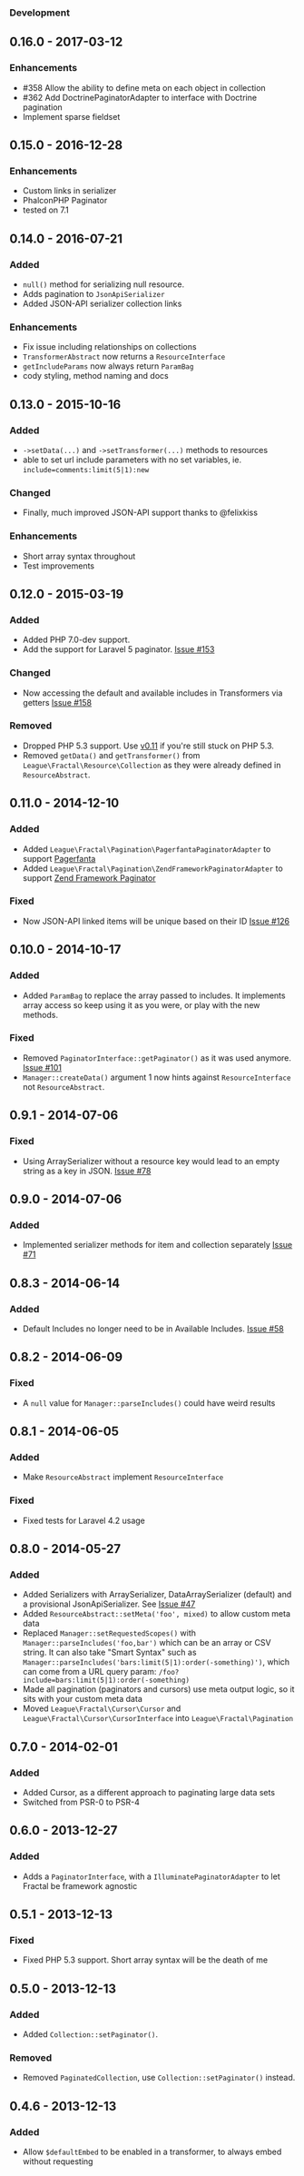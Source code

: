 ### Development

## 0.16.0 - 2017-03-12

### Enhancements

- #358 Allow the ability to define meta on each object in collection
- #362 Add DoctrinePaginatorAdapter to interface with Doctrine pagination
- Implement sparse fieldset

## 0.15.0 - 2016-12-28

### Enhancements

- Custom links in serializer
- PhalconPHP Paginator
- tested on 7.1

## 0.14.0 - 2016-07-21

### Added

- `null()` method for serializing null resource.
- Adds pagination to `JsonApiSerializer`
- Added JSON-API serializer collection links

### Enhancements

- Fix issue including relationships on collections
- `TransformerAbstract` now returns a `ResourceInterface`
- `getIncludeParams` now always return `ParamBag`
- cody styling, method naming and docs

## 0.13.0 - 2015-10-16

### Added

- `->setData(...)` and `->setTransformer(...)` methods to resources
- able to set url include parameters with no set variables, ie. `include=comments:limit(5|1):new`

### Changed

- Finally, much improved JSON-API support thanks to @felixkiss

### Enhancements

- Short array syntax throughout
- Test improvements

## 0.12.0 - 2015-03-19

### Added

- Added PHP 7.0-dev support.
- Add the support for Laravel 5 paginator. [Issue #153]

### Changed

- Now accessing the default and available includes in Transformers via getters [Issue #158]

### Removed

- Dropped PHP 5.3 support. Use [v0.11] if you're still stuck on PHP 5.3.
- Removed `getData()` and `getTransformer()` from `League\Fractal\Resource\Collection` as they were already
  defined in `ResourceAbstract`.

[Issue #153]: https://github.com/thephpleague/fractal/pull/153
[Issue #158]: https://github.com/thephpleague/fractal/pull/158
[v0.11]: https://github.com/thephpleague/fractal/releases/tag/0.11.0

## 0.11.0 - 2014-12-10

### Added

- Added `League\Fractal\Pagination\PagerfantaPaginatorAdapter` to support [Pagerfanta]
- Added `League\Fractal\Pagination\ZendFrameworkPaginatorAdapter` to support [Zend Framework Paginator]

### Fixed

- Now JSON-API linked items will be unique based on their ID [Issue #126]

[Pagerfanta]: https://packagist.org/packages/pagerfanta/pagerfanta
[Zend Framework Paginator]: https://packagist.org/packages/zendframework/zend-paginator
[Issue #126]: https://github.com/thephpleague/fractal/issues/126

## 0.10.0 - 2014-10-17

### Added

- Added `ParamBag` to replace the array passed to includes. It implements array access so keep using it as you were, or play with the new methods.

### Fixed

- Removed `PaginatorInterface::getPaginator()` as it was used anymore. [Issue #101]
- `Manager::createData()` argument 1 now hints against `ResourceInterface` not `ResourceAbstract`.

[Issue #101]: https://github.com/thephpleague/fractal/issues/101

## 0.9.1 - 2014-07-06

### Fixed

- Using ArraySerializer without a resource key would lead to an empty string as a key in JSON. [Issue #78]

[Issue #78]: https://github.com/thephpleague/fractal/issues/78

## 0.9.0 - 2014-07-06

### Added

- Implemented serializer methods for item and collection separately [Issue #71]

[Issue #71]: https://github.com/thephpleague/fractal/issues/71

## 0.8.3 - 2014-06-14

### Added

- Default Includes no longer need to be in Available Includes. [Issue #58]

[Issue #58]: https://github.com/thephpleague/fractal/issues/58

## 0.8.2 - 2014-06-09

### Fixed

- A `null` value for `Manager::parseIncludes()` could have weird results

## 0.8.1 - 2014-06-05

### Added

- Make `ResourceAbstract` implement `ResourceInterface`

### Fixed

- Fixed tests for Laravel 4.2 usage


## 0.8.0 - 2014-05-27

### Added

- Added Serializers with ArraySerializer, DataArraySerializer (default) and a provisional JsonApiSerializer. See [Issue #47]
- Added `ResourceAbstract::setMeta('foo', mixed)` to allow custom meta data
- Replaced `Manager::setRequestedScopes()` with `Manager::parseIncludes('foo,bar')` which can be an array or CSV string. It can also take "Smart Syntax" such as `Manager::parseIncludes('bars:limit(5|1):order(-something)')`, which can come from a URL query param: `/foo?include=bars:limit(5|1):order(-something)`
- Made all pagination (paginators and cursors) use meta output logic, so it sits with your custom meta data
- Moved `League\Fractal\Cursor\Cursor` and `League\Fractal\Cursor\CursorInterface` into `League\Fractal\Pagination`

[Issue #27]: https://github.com/thephpleague/fractal/issues/27
[Issue #47]: https://github.com/thephpleague/fractal/pull/47

## 0.7.0 - 2014-02-01

### Added

- Added Cursor, as a different approach to paginating large data sets
- Switched from PSR-0 to PSR-4

## 0.6.0 - 2013-12-27

### Added

- Adds a `PaginatorInterface`, with a `IlluminatePaginatorAdapter` to let Fractal be framework agnostic

## 0.5.1 - 2013-12-13

### Fixed

- Fixed PHP 5.3 support. Short array syntax will be the death of me

## 0.5.0 - 2013-12-13

### Added

- Added `Collection::setPaginator()`.

### Removed

- Removed `PaginatedCollection`, use `Collection::setPaginator()` instead.

## 0.4.6 - 2013-12-13

### Added

- Allow `$defaultEmbed` to be enabled in a transformer, to always embed without requesting

